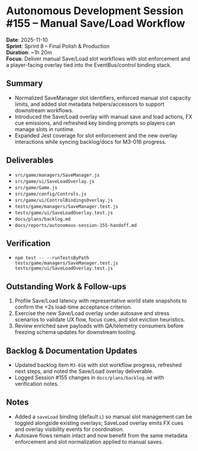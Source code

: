 # Autonomous Development Session #155 – Manual Save/Load Workflow

**Date**: 2025-11-10  
**Sprint**: Sprint 8 – Final Polish & Production  
**Duration**: ~1h 20m  
**Focus**: Deliver manual Save/Load slot workflows with slot enforcement and a player-facing overlay tied into the EventBus/control binding stack.

## Summary
- Normalized SaveManager slot identifiers, enforced manual slot capacity limits, and added slot metadata helpers/accessors to support downstream workflows.
- Introduced the Save/Load overlay with manual save and load actions, FX cue emissions, and refreshed key binding prompts so players can manage slots in runtime.
- Expanded Jest coverage for slot enforcement and the new overlay interactions while syncing backlog/docs for M3-016 progress.

## Deliverables
- `src/game/managers/SaveManager.js`
- `src/game/ui/SaveLoadOverlay.js`
- `src/game/Game.js`
- `src/game/config/Controls.js`
- `src/game/ui/ControlBindingsOverlay.js`
- `tests/game/managers/SaveManager.test.js`
- `tests/game/ui/SaveLoadOverlay.test.js`
- `docs/plans/backlog.md`
- `docs/reports/autonomous-session-155-handoff.md`

## Verification
- `npm test -- --runTestsByPath tests/game/managers/SaveManager.test.js tests/game/ui/SaveLoadOverlay.test.js`

## Outstanding Work & Follow-ups
1. Profile Save/Load latency with representative world state snapshots to confirm the <2s load-time acceptance criterion.
2. Exercise the new Save/Load overlay under autosave and stress scenarios to validate UX flow, focus cues, and slot eviction heuristics.
3. Review enriched save payloads with QA/telemetry consumers before freezing schema updates for downstream tooling.

## Backlog & Documentation Updates
- Updated backlog item `M3-016` with slot workflow progress, refreshed next steps, and noted the Save/Load overlay deliverable.
- Logged Session #155 changes in `docs/plans/backlog.md` with verification notes.

## Notes
- Added a `saveLoad` binding (default `L`) so manual slot management can be toggled alongside existing overlays; SaveLoad overlay emits FX cues and overlay visibility events for coordination.
- Autosave flows remain intact and now benefit from the same metadata enforcement and slot normalization applied to manual saves.
